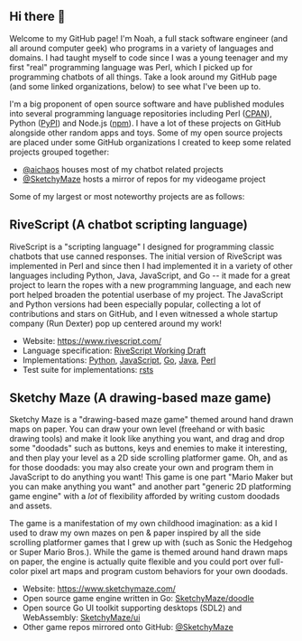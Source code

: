 ## Hi there 👋

Welcome to my GitHub page! I'm Noah, a full stack software engineer (and all around computer geek) who programs in a variety of languages and domains. I had taught myself to code since I was a young teenager and my first "real" programming language was Perl, which I picked up for programming chatbots of all things. Take a look around my GitHub page (and some linked organizations, below) to see what I've been up to.

I'm a big proponent of open source software and have published modules into several programming language repositories including Perl ([CPAN](https://metacpan.org/author/KIRSLE)), Python ([PyPI](https://pypi.org/user/kirsle/)) and Node.js ([npm](https://www.npmjs.com/~kirsle)). I have a lot of these projects on GitHub alongside other random apps and toys. Some of my open source projects are placed under some GitHub organizations I created to keep some related projects grouped together:

* [@aichaos](https://github.com/aichaos) houses most of my chatbot related projects
* [@SketchyMaze](https://github.com/SketchyMaze) hosts a mirror of repos for my videogame project

Some of my largest or most noteworthy projects are as follows:

## RiveScript (A chatbot scripting language)

RiveScript is a "scripting language" I designed for programming classic chatbots that use canned responses. The initial version of RiveScript was implemented in Perl and since then I had implemented it in a variety of other languages including Python, Java, JavaScript, and Go -- it made for a great project to learn the ropes with a new programming language, and each new port helped broaden the potential userbase of my project. The JavaScript and Python versions had been especially popular, collecting a lot of contributions and stars on GitHub, and I even witnessed a whole startup company (Run Dexter) pop up centered around my work!

* Website: https://www.rivescript.com/
* Language specification: [RiveScript Working Draft](https://github.com/aichaos/rivescript-wd)
* Implementations: [Python](https://github.com/aichaos/rivescript-python), [JavaScript](https://github.com/aichaos/rivescript-js), [Go](https://github.com/aichaos/rivescript-go), [Java](https://github.com/aichaos/rivescript-java), [Perl](https://github.com/aichaos/rivescript-perl)
* Test suite for implementations: [rsts](https://github.com/aichaos/rsts)

## Sketchy Maze (A drawing-based maze game)

Sketchy Maze is a "drawing-based maze game" themed around hand drawn maps on paper. You can draw your own level (freehand or with basic drawing tools) and make it look like anything you want, and drag and drop some "doodads" such as buttons, keys and enemies to make it interesting, and then play your level as a 2D side scrolling platformer game. Oh, and as for those doodads: you may also create your own and program them in JavaScript to do anything you want! This game is one part "Mario Maker but you can make anything you want" and another part "generic 2D platforming game engine" with a _lot_ of flexibility afforded by writing custom doodads and assets.

The game is a manifestation of my own childhood imagination: as a kid I used to draw my own mazes on pen & paper inspired by all the side scrolling platformer games that I grew up with (such as Sonic the Hedgehog or Super Mario Bros.). While the game is themed around hand drawn maps on paper, the engine is actually quite flexible and you could port over full-color pixel art maps and program custom behaviors for your own doodads.

* Website: https://www.sketchymaze.com/
* Open source game engine written in Go: [SketchyMaze/doodle](https://github.com/SketchyMaze/doodle)
* Open source Go UI toolkit supporting desktops (SDL2) and WebAssembly: [SketchyMaze/ui](https://github.com/SketchyMaze/ui)
* Other game repos mirrored onto GitHub: [@SketchyMaze](https://github.com/SketchyMaze)

